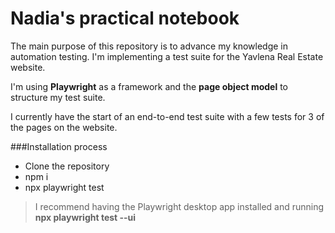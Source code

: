 # Nadia's practical notebook

The main purpose of this repository is to advance my knowledge in automation testing. I'm implementing a test suite for the Yavlena Real Estate website.

I'm using **Playwright** as a framework and the **page object model** to structure my test suite.

I currently have the start of an end-to-end test suite with a few tests for 3 of the pages on the website.

###Installation process

- Clone the repository
- npm i
- npx playwright test

> I recommend having the Playwright desktop app installed and running **npx playwright test --ui**
